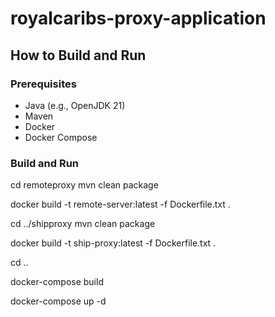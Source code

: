 # royalcaribs-proxy-application

## How to Build and Run

### Prerequisites
- Java (e.g., OpenJDK 21)
- Maven
- Docker
- Docker Compose

### Build and Run

cd remoteproxy
mvn clean package

docker build -t remote-server:latest -f Dockerfile.txt .

cd ../shipproxy
mvn clean package

docker build -t ship-proxy:latest -f Dockerfile.txt .

cd ..

docker-compose build

docker-compose up -d
